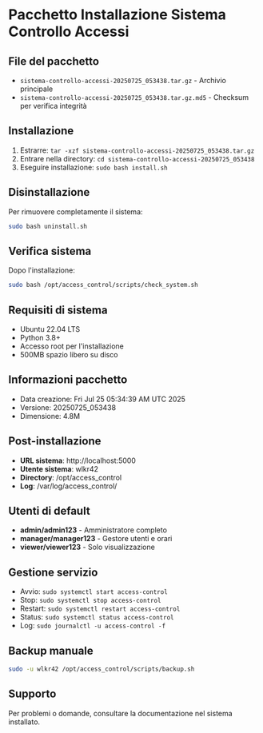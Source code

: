 # Pacchetto Installazione Sistema Controllo Accessi

## File del pacchetto
- `sistema-controllo-accessi-20250725_053438.tar.gz` - Archivio principale
- `sistema-controllo-accessi-20250725_053438.tar.gz.md5` - Checksum per verifica integrità

## Installazione
1. Estrarre: `tar -xzf sistema-controllo-accessi-20250725_053438.tar.gz`
2. Entrare nella directory: `cd sistema-controllo-accessi-20250725_053438`
3. Eseguire installazione: `sudo bash install.sh`

## Disinstallazione
Per rimuovere completamente il sistema:
```bash
sudo bash uninstall.sh
```

## Verifica sistema
Dopo l'installazione:
```bash
sudo bash /opt/access_control/scripts/check_system.sh
```

## Requisiti di sistema
- Ubuntu 22.04 LTS
- Python 3.8+
- Accesso root per l'installazione
- 500MB spazio libero su disco

## Informazioni pacchetto
- Data creazione: Fri Jul 25 05:34:39 AM UTC 2025
- Versione: 20250725_053438
- Dimensione: 4.8M

## Post-installazione
- **URL sistema**: http://localhost:5000
- **Utente sistema**: wlkr42
- **Directory**: /opt/access_control
- **Log**: /var/log/access_control/

## Utenti di default
- **admin/admin123** - Amministratore completo
- **manager/manager123** - Gestore utenti e orari
- **viewer/viewer123** - Solo visualizzazione

## Gestione servizio
- Avvio: `sudo systemctl start access-control`
- Stop: `sudo systemctl stop access-control`
- Restart: `sudo systemctl restart access-control`
- Status: `sudo systemctl status access-control`
- Log: `sudo journalctl -u access-control -f`

## Backup manuale
```bash
sudo -u wlkr42 /opt/access_control/scripts/backup.sh
```

## Supporto
Per problemi o domande, consultare la documentazione nel sistema installato.
